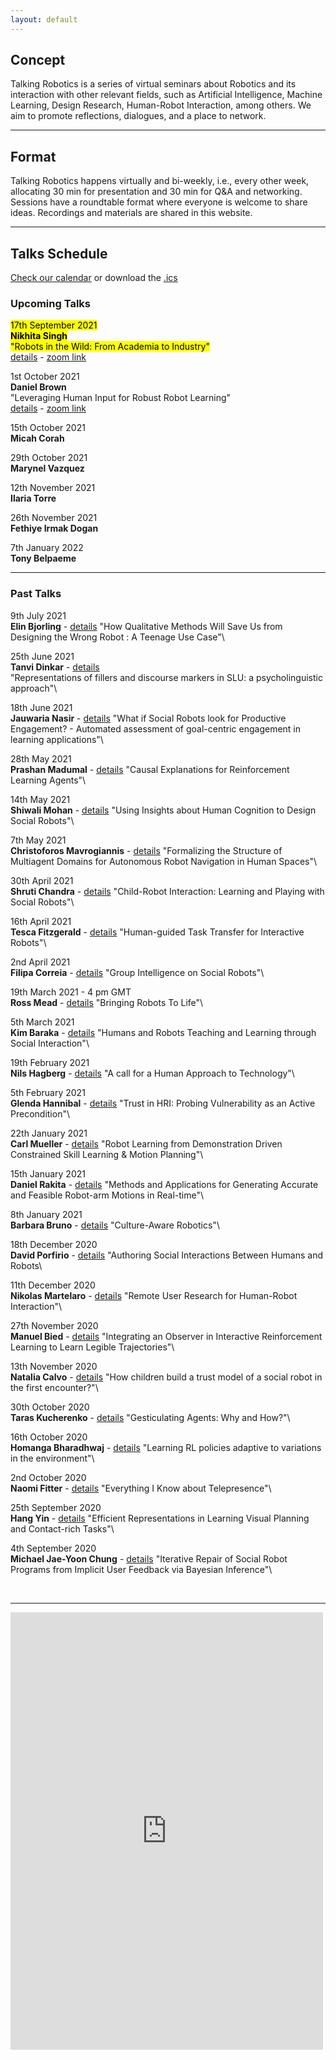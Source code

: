 ```yaml
---
layout: default
---
```


## Concept
Talking Robotics is a series of virtual seminars about Robotics and its interaction with other relevant fields, such as Artificial Intelligence, Machine Learning, Design Research, Human-Robot Interaction, among others. We aim to promote reflections, dialogues, and a place to network.

---

## Format
Talking Robotics happens virtually and bi-weekly, i.e., every other week, allocating 30 min for presentation and 30 min for Q&A and networking. Sessions have a roundtable format where everyone is welcome to share ideas. Recordings and materials are shared in this website.

---

<!--## Support us
Talking Robotics is a volunteer effort lead by us, to create a new virtual community for robotics research, where everyone is welcome Party popper. You can support us by buying a coffee [here](https://buymeacoffee.com/talkingrobotics)  

--- -->

## Talks Schedule
[Check our calendar](https://calendar.google.com/calendar/u/1?cid=dGFsa2luZ3JvYm90aWNzQGdtYWlsLmNvbQ) or download the [.ics](assets/talkingrobotics@gmail.com.ics)


### Upcoming Talks

<mark>17th September 2021</mark>\
**<mark>Nikhita Singh</mark>**\
<mark>"Robots in the Wild: From Academia to Industry"</mark>\
[details](./session_details/nikhita.html) - [zoom link](https://us02web.zoom.us/meeting/register/tZYkcO-hrz4tHtbEiwWo303MGX_T11SucYWn)

1st October 2021\
**Daniel Brown**\
"Leveraging Human Input for Robust Robot Learning"\
[details](./session_details/danielbrown.html) - [zoom link](https://us02web.zoom.us/j/87697561094)

15th October 2021\
**Micah Corah**

29th October 2021\
**Marynel Vazquez** 

12th November 2021\
**Ilaria Torre**

26th November 2021\
**Fethiye Irmak Dogan**

7th January 2022\
**Tony Belpaeme** 

 


<hr />

### Past Talks

9th July 2021\
**Elin Bjorling** - [details](./session_details/elin.html)
"How Qualitative Methods Will Save Us from Designing the Wrong Robot : A Teenage Use Case"\


25th June 2021\
**Tanvi Dinkar** - [details](./session_details/tanvi.html)\
"Representations of fillers and discourse markers in SLU: a psycholinguistic approach"\


18th June 2021\
**Jauwaria Nasir** - [details](./session_details/jauwairia.html)
"What if Social Robots look for Productive Engagement? -
Automated assessment of goal-centric engagement in learning applications"\


28th May 2021\
**Prashan Madumal** - [details](./session_details/prashan.html)
"Causal Explanations for Reinforcement Learning Agents"\



14th May 2021\
**Shiwali Mohan** - [details](./session_details/shiwali.html)
"Using Insights about Human Cognition to Design Social Robots"\


7th May 2021\
**Christoforos Mavrogiannis** - [details](./session_details/christoforos.html) 
"Formalizing the Structure of Multiagent Domains for Autonomous Robot Navigation in Human Spaces"\


30th April 2021\
**Shruti Chandra** - [details](./session_details/shruti.html)
"Child-Robot Interaction: Learning and Playing with Social Robots"\


16th April 2021\
**Tesca  Fitzgerald** - [details](./session_details/tesca.html) 
"Human-guided Task Transfer for Interactive Robots"\


2nd April 2021\
**Filipa Correia** - [details](./session_details/filipa.html)
"Group Intelligence on Social Robots"\


19th March 2021 - 4 pm GMT\
**Ross Mead** - [details](./session_details/ross.html)
"Bringing Robots To Life"\


5th March 2021\
**Kim Baraka** - [details](./session_details/kim.html)
"Humans and Robots Teaching and Learning through Social Interaction"\


19th February 2021\
**Nils Hagberg** - [details](./session_details/nils.html)
"A call for a Human Approach to Technology"\
 

5th February 2021\
**Glenda Hannibal** - [details](./session_details/glenda.html)
"Trust in HRI: Probing Vulnerability as an Active Precondition"\
 

22th January 2021\
**Carl Mueller** - [details](./session_details/carl.html)
"Robot Learning from Demonstration Driven Constrained Skill Learning & Motion Planning"\


15th January 2021\
**Daniel Rakita** - [details](./session_details/daniel.html)
"Methods and Applications for Generating Accurate and Feasible Robot-arm Motions in Real-time"\


8th January 2021\
**Barbara Bruno** - [details](./session_details/barbara.html)
"Culture-Aware Robotics"\


18th December 2020\
**David Porfirio** - [details](./session_details/david.html)
"Authoring Social Interactions Between Humans and Robots\


11th December 2020\
**Nikolas Martelaro** - [details](./session_details/nikolas.html)
"Remote User Research for Human-Robot Interaction"\


27th November 2020\
**Manuel Bied** - [details](./session_details/manuel.html) 
"Integrating an Observer in Interactive Reinforcement Learning to Learn Legible Trajectories"\


13th November 2020\
**Natalia Calvo** - [details](./session_details/natalia.html) 
"How children build a trust model of a social robot in the first encounter?"\


30th October 2020\
**Taras Kucherenko** - [details](./session_details/taras.html) 
"Gesticulating Agents: Why and How?"\


16th October 2020\
**Homanga Bharadhwaj** - [details](./session_details/homanga.html) 
"Learning RL policies adaptive to variations in the environment"\


2nd October 2020\
**Naomi Fitter** - [details](./session_details/naomi.html)
"Everything I Know about Telepresence"\


25th September 2020\
**Hang Yin** - [details](./session_details/hang.html) 
"Efficient Representations in Learning Visual Planning and Contact-rich Tasks"\


4th September 2020\
**Michael Jae-Yoon Chung** - [details](./session_details/mike.html) 
"Iterative Repair of Social Robot Programs from Implicit User Feedback via Bayesian Inference"\









<br />





<!--<iframe width="560" height="315" src="https://www.youtube.com/embed/5qap5aO4i9A" frameborder="0" allow="accelerometer; autoplay; encrypted-media; gyroscope; picture-in-picture" allowfullscreen></iframe>-->
    

---

<iframe src="https://docs.google.com/forms/d/e/1FAIpQLScLvZgBNdJPySiHizLnQPhOtnB6ud8IL1FWHvrZgij6RQ19uA/viewform?embedded=true" width="500" height="700" frameborder="0" marginheight="0" marginwidth="0">Loading…</iframe>

